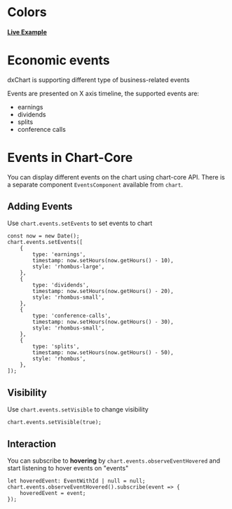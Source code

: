# Colors

#### <!--CSB_LINK-->[Live Example](https://codesandbox.io/s/ltlk3w)<!--/CSB_LINK-->

# Economic events

dxChart is supporting different type of business-related events

Events are presented on X axis timeline, the supported events are:

-   earnings
-   dividends
-   splits
-   conference calls

# Events in Chart-Core

You can display different events on the chart using chart-core API.
There is a separate component `EventsComponent` available from `chart`.

## Adding Events

Use `chart.events.setEvents` to set events to chart

```
const now = new Date();
chart.events.setEvents([
	{
		type: 'earnings',
		timestamp: now.setHours(now.getHours() - 10),
		style: 'rhombus-large',
	},
	{
		type: 'dividends',
		timestamp: now.setHours(now.getHours() - 20),
		style: 'rhombus-small',
	},
	{
		type: 'conference-calls',
		timestamp: now.setHours(now.getHours() - 30),
		style: 'rhombus-small',
	},
	{
		type: 'splits',
		timestamp: now.setHours(now.getHours() - 50),
		style: 'rhombus',
	},
]);
```

## Visibility

Use `chart.events.setVisible` to change visibility
```
chart.events.setVisible(true);
```

## Interaction

You can subscribe to **hovering** by `chart.events.observeEventHovered` and start listening to hover events on "events"

```
let hoveredEvent: EventWithId | null = null;
chart.events.observeEventHovered().subscribe(event => {
	hoveredEvent = event;
});
```
